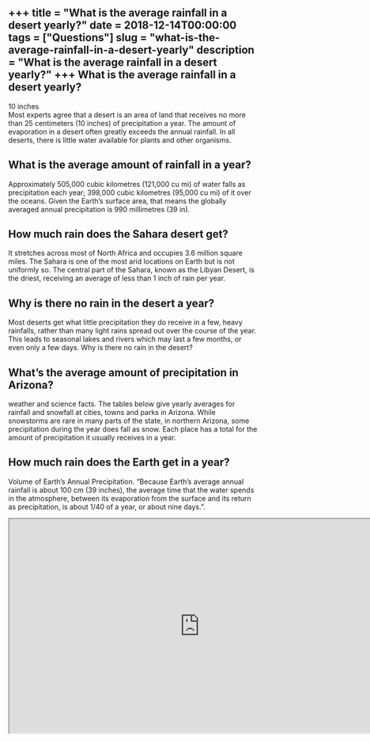 +++
title = "What is the average rainfall in a desert yearly?"
date = 2018-12-14T00:00:00
tags = ["Questions"]
slug = "what-is-the-average-rainfall-in-a-desert-yearly"
description = "What is the average rainfall in a desert yearly?"
+++
What is the average rainfall in a desert yearly?
------------------------------------------------

10 inches  
Most experts agree that a desert is an area of land that receives no more than 25 centimeters (10 inches) of precipitation a year. The amount of evaporation in a desert often greatly exceeds the annual rainfall. In all deserts, there is little water available for plants and other organisms.

What is the average amount of rainfall in a year?
-------------------------------------------------

Approximately 505,000 cubic kilometres (121,000 cu mi) of water falls as precipitation each year; 398,000 cubic kilometres (95,000 cu mi) of it over the oceans. Given the Earth’s surface area, that means the globally averaged annual precipitation is 990 millimetres (39 in).

How much rain does the Sahara desert get?
-----------------------------------------

It stretches across most of North Africa and occupies 3.6 million square miles. The Sahara is one of the most arid locations on Earth but is not uniformly so. The central part of the Sahara, known as the Libyan Desert, is the driest, receiving an average of less than 1 inch of rain per year.

Why is there no rain in the desert a year?
------------------------------------------

Most deserts get what little precipitation they do receive in a few, heavy rainfalls, rather than many light rains spread out over the course of the year. This leads to seasonal lakes and rivers which may last a few months, or even only a few days. Why is there no rain in the desert?

What’s the average amount of precipitation in Arizona?
------------------------------------------------------

weather and science facts. The tables below give yearly averages for rainfall and snowfall at cities, towns and parks in Arizona. While snowstorms are rare in many parts of the state, in northern Arizona, some precipitation during the year does fall as snow. Each place has a total for the amount of precipitation it usually receives in a year.

How much rain does the Earth get in a year?
-------------------------------------------

Volume of Earth’s Annual Precipitation. “Because Earth’s average annual rainfall is about 100 cm (39 inches), the average time that the water spends in the atmosphere, between its evaporation from the surface and its return as precipitation, is about 1/40 of a year, or about nine days.”.

<iframe allow="accelerometer; autoplay; clipboard-write; encrypted-media; gyroscope; picture-in-picture" allowfullscreen="" class="__youtube_prefs__  epyt-is-override  no-lazyload" data-no-lazy="1" data-origheight="433" data-origwidth="770" data-skipgform_ajax_framebjll="" height="433" id="_ytid_19860" loading="lazy" src="https://www.youtube.com/embed/w3GFasspZVM?enablejsapi=1&autoplay=0&cc_load_policy=0&cc_lang_pref=&iv_load_policy=1&loop=0&modestbranding=0&rel=1&fs=1&playsinline=0&autohide=2&theme=dark&color=red&controls=1&" title="YouTube player" width="770"></iframe>
